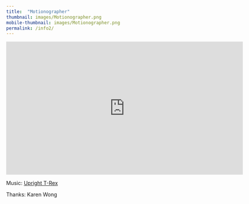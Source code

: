 ```yaml
---
title:  "Motionographer"
thumbnail: images/Motionographer.png
mobile-thumbnail: images/Motionographer.png
permalink: /info2/
---
```


<div class='embed-container'>
    <iframe src="https://player.vimeo.com/video/117219930" width="640" height="360" frameborder="0" webkitallowfullscreen mozallowfullscreen allowfullscreen></iframe>
</div>

Music: [Upright T-Rex](http://uprighttrexmusic.com)

Thanks: Karen Wong
